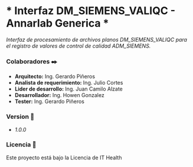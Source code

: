 # * Interfaz DM_SIEMENS_VALIQC - Annarlab Generica *

_Interfaz de procesamiento de archivos planos DM_SIEMENS_VALIQC para el registro de valores de control de calidad ADM_SIEMENS._

### Colaboradores ✒️
* **Arquitecto:** Ing. Gerardo Piñeros
* **Analista de requerimiento:** Ing. Julio Cortes
* **Lider de desarrollo:** Ing. Juan Camilo Alzate
* **Desarrollador:** Ing. Howen Gonzalez
* **Tester:** Ing. Gerardo Piñeros 

### Version 📌
 * _1.0.0_

### Licencia 📄

Este proyecto está bajo la Licencia de IT Health